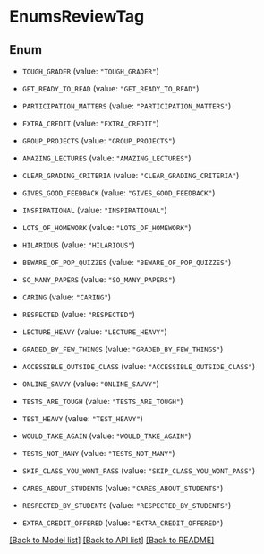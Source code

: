 # EnumsReviewTag

## Enum


* `TOUGH_GRADER` (value: `"TOUGH_GRADER"`)

* `GET_READY_TO_READ` (value: `"GET_READY_TO_READ"`)

* `PARTICIPATION_MATTERS` (value: `"PARTICIPATION_MATTERS"`)

* `EXTRA_CREDIT` (value: `"EXTRA_CREDIT"`)

* `GROUP_PROJECTS` (value: `"GROUP_PROJECTS"`)

* `AMAZING_LECTURES` (value: `"AMAZING_LECTURES"`)

* `CLEAR_GRADING_CRITERIA` (value: `"CLEAR_GRADING_CRITERIA"`)

* `GIVES_GOOD_FEEDBACK` (value: `"GIVES_GOOD_FEEDBACK"`)

* `INSPIRATIONAL` (value: `"INSPIRATIONAL"`)

* `LOTS_OF_HOMEWORK` (value: `"LOTS_OF_HOMEWORK"`)

* `HILARIOUS` (value: `"HILARIOUS"`)

* `BEWARE_OF_POP_QUIZZES` (value: `"BEWARE_OF_POP_QUIZZES"`)

* `SO_MANY_PAPERS` (value: `"SO_MANY_PAPERS"`)

* `CARING` (value: `"CARING"`)

* `RESPECTED` (value: `"RESPECTED"`)

* `LECTURE_HEAVY` (value: `"LECTURE_HEAVY"`)

* `GRADED_BY_FEW_THINGS` (value: `"GRADED_BY_FEW_THINGS"`)

* `ACCESSIBLE_OUTSIDE_CLASS` (value: `"ACCESSIBLE_OUTSIDE_CLASS"`)

* `ONLINE_SAVVY` (value: `"ONLINE_SAVVY"`)

* `TESTS_ARE_TOUGH` (value: `"TESTS_ARE_TOUGH"`)

* `TEST_HEAVY` (value: `"TEST_HEAVY"`)

* `WOULD_TAKE_AGAIN` (value: `"WOULD_TAKE_AGAIN"`)

* `TESTS_NOT_MANY` (value: `"TESTS_NOT_MANY"`)

* `SKIP_CLASS_YOU_WONT_PASS` (value: `"SKIP_CLASS_YOU_WONT_PASS"`)

* `CARES_ABOUT_STUDENTS` (value: `"CARES_ABOUT_STUDENTS"`)

* `RESPECTED_BY_STUDENTS` (value: `"RESPECTED_BY_STUDENTS"`)

* `EXTRA_CREDIT_OFFERED` (value: `"EXTRA_CREDIT_OFFERED"`)


[[Back to Model list]](../README.md#documentation-for-models) [[Back to API list]](../README.md#documentation-for-api-endpoints) [[Back to README]](../README.md)


